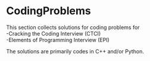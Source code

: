 # CodingProblems  

This section collects solutions for coding problems for  
  -Cracking the Coding Interview (CTCI)  
  -Elements of Programming Interview (EPI)  
  
The solutions are primarily codes in C++ and/or Python.  

